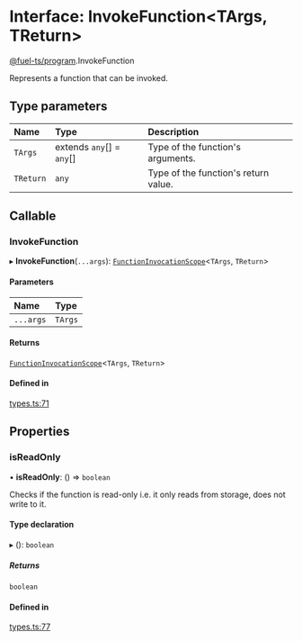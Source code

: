 # Interface: InvokeFunction&lt;TArgs, TReturn\>

[@fuel-ts/program](/api/Program/index.md).InvokeFunction

Represents a function that can be invoked.

## Type parameters

| Name | Type | Description |
| :------ | :------ | :------ |
| `TArgs` | extends `any`[] = `any`[] | Type of the function's arguments. |
| `TReturn` | `any` | Type of the function's return value. |

## Callable

### InvokeFunction

▸ **InvokeFunction**(`...args`): [`FunctionInvocationScope`](/api/Program/FunctionInvocationScope.md)&lt;`TArgs`, `TReturn`\>

#### Parameters

| Name | Type |
| :------ | :------ |
| `...args` | `TArgs` |

#### Returns

[`FunctionInvocationScope`](/api/Program/FunctionInvocationScope.md)&lt;`TArgs`, `TReturn`\>

#### Defined in

[types.ts:71](https://github.com/FuelLabs/fuels-ts/blob/445f0f888f28026e859fb676e7a803be367fd58d/packages/program/src/types.ts#L71)

## Properties

### isReadOnly

• **isReadOnly**: () => `boolean`

Checks if the function is read-only i.e. it only reads from storage, does not write to it.

#### Type declaration

▸ (): `boolean`

##### Returns

`boolean`

#### Defined in

[types.ts:77](https://github.com/FuelLabs/fuels-ts/blob/445f0f888f28026e859fb676e7a803be367fd58d/packages/program/src/types.ts#L77)
